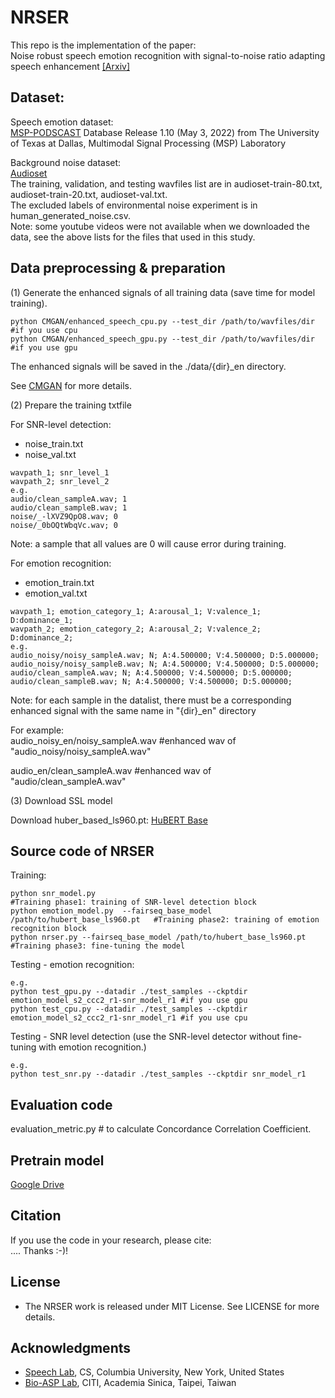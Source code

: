 # NRSER
This repo is the implementation of the paper:  
Noise robust speech emotion recognition with signal-to-noise ratio adapting speech enhancement [[Arxiv]](https://arxiv.org/abs/2309.01164)


## Dataset:

Speech emotion dataset:  
[MSP-PODSCAST](https://ecs.utdallas.edu/research/researchlabs/msp-lab/MSP-Podcast.html) Database Release 1.10 (May 3, 2022) from The University of Texas at Dallas, Multimodal Signal Processing (MSP) Laboratory

Background noise dataset:  
[Audioset](https://research.google.com/audioset/)  
The training, validation, and testing wavfiles list are in audioset-train-80.txt, audioset-train-20.txt, audioset-val.txt.   
The excluded labels of environmental noise experiment is in human_generated_noise.csv.   
Note: some youtube videos were not available when we downloaded the data, see the above lists for the files that used in this study.    

## Data preprocessing & preparation

(1) Generate the enhanced signals of all training data (save time for model training). 

```
python CMGAN/enhanced_speech_cpu.py --test_dir /path/to/wavfiles/dir #if you use cpu
python CMGAN/enhanced_speech_gpu.py --test_dir /path/to/wavfiles/dir #if you use gpu
```
The enhanced signals will be saved in the ./data/{dir}\_en directory.

See [CMGAN](https://github.com/ruizhecao96/CMGAN) for more details. 

(2) Prepare the training txtfile

For SNR-level detection: 
- noise_train.txt
- noise_val.txt

```
wavpath_1; snr_level_1
wavpath_2; snr_level_2
e.g.
audio/clean_sampleA.wav; 1
audio/clean_sampleB.wav; 1
noise/_-lXVZ9QpO8.wav; 0
noise/_0bOQtWbqVc.wav; 0
```
Note: a sample that all values are 0 will cause error during training.  
 
For emotion recognition:
- emotion_train.txt
- emotion_val.txt

```
wavpath_1; emotion_category_1; A:arousal_1; V:valence_1; D:dominance_1;
wavpath_2; emotion_category_2; A:arousal_2; V:valence_2; D:dominance_2;
e.g. 
audio_noisy/noisy_sampleA.wav; N; A:4.500000; V:4.500000; D:5.000000;
audio_noisy/noisy_sampleB.wav; N; A:4.500000; V:4.500000; D:5.000000;
audio/clean_sampleA.wav; N; A:4.500000; V:4.500000; D:5.000000;
audio/clean_sampleB.wav; N; A:4.500000; V:4.500000; D:5.000000;
```

Note: for each sample in the datalist, there must be a corresponding enhanced signal with the same name in "{dir}\_en" directory

For example:   
audio_noisy_en/noisy_sampleA.wav 
#enhanced wav of "audio_noisy/noisy_sampleA.wav"  

audio_en/clean_sampleA.wav
#enhanced wav of "audio/clean_sampleA.wav"  

(3) Download SSL model 

Download huber_based_ls960.pt: [HuBERT Base](https://github.com/facebookresearch/fairseq/blob/main/examples/hubert/README.md)

## Source code of NRSER

Training:
```
python snr_model.py                                                           #Training phase1: training of SNR-level detection block
python emotion_model.py  --fairseq_base_model /path/to/hubert_base_ls960.pt   #Training phase2: training of emotion recognition block
python nrser.py --fairseq_base_model /path/to/hubert_base_ls960.pt            #Training phase3: fine-tuning the model
```

Testing - emotion recognition:
```
e.g.
python test_gpu.py --datadir ./test_samples --ckptdir emotion_model_s2_ccc2_r1-snr_model_r1 #if you use gpu
python test_cpu.py --datadir ./test_samples --ckptdir emotion_model_s2_ccc2_r1-snr_model_r1 #if you use cpu
```

Testing - SNR level detection (use the SNR-level detector without fine-tuning with emotion recognition.)
```
e.g.
python test_snr.py --datadir ./test_samples --ckptdir snr_model_r1 
```

## Evaluation code
evaluation_metric.py # to calculate Concordance Correlation Coefficient. 

## Pretrain model
[Google Drive](https://drive.google.com/drive/folders/1cBo7ZOAGPbqZUcsZuGuJflCELpFEirM9?usp=sharing)

## Citation
If you use the code in your research, please cite:  
....
Thanks :-)!

## License
* The NRSER work is released under MIT License. See LICENSE for more details.

## Acknowledgments
* [Speech Lab](http://www.cs.columbia.edu/speech/lab.cgi), CS, Columbia University, New York, United States
* [Bio-ASP Lab](https://bio-asplab.citi.sinica.edu.tw), CITI, Academia Sinica, Taipei, Taiwan
